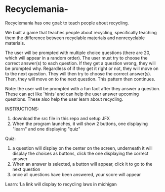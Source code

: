 # Recyclemania-

Recyclemania has one goal: to teach people about recycling.

We built a game that teaches people about recycling, specifically teaching them the difference between recyclable materials and nonrecyclable materials.

The user will be prompted with multiple choice questions (there are 20, which will appear in a random order). The user must try to choose the correct answer(s) to each question. If they get a question wrong, they will be prompted why. Regardless of if they get it right or not, they will move on to the next question. They will then try to choose the correct answer(s). Then, they will move on to the next question. This pattern then continues.

Note: the user will be prompted with a fun fact after they answer a question. These can act like 'hints' and can help the user answer upcoming questions. These also help the user learn about recycling.

INSTRUCTIONS:
1. download the src file in this repo and setup JFX
2. When the program launches, it will show 2 buttons, one displaying "learn" and one displaying "quiz"

Quiz:
1. a question will display on the center on the screen, underneath it will display the choices as buttons, click the one displaying the correct answer
2. When an answer is selected, a button will appear, click it to go to the next question
3. once all questions have been answered, your score will appear

Learn:
1.a link will display to recycling laws in michigan
